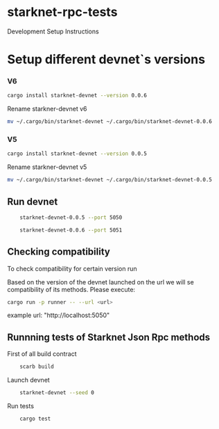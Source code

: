 # starknet-rpc-tests

Development Setup Instructions

# Setup different devnet`s versions 
### V6
```bash
cargo install starknet-devnet --version 0.0.6 
```

Rename starkner-devnet v6

```bash
mv ~/.cargo/bin/starknet-devnet ~/.cargo/bin/starknet-devnet-0.0.6
```
### V5
```bash
cargo install starknet-devnet --version 0.0.5 
```

Rename starkner-devnet v5

```bash
mv ~/.cargo/bin/starknet-devnet ~/.cargo/bin/starknet-devnet-0.0.5
```

## Run devnet
```bash
    starknet-devnet-0.0.5 --port 5050
```
```bash
    starknet-devnet-0.0.6 --port 5051
```
## Checking compatibility

To check compatibility for certain version run

Based on the version of the devnet launched on the url we will se compatibility of its methods. Please execute:

```bash
cargo run -p runner -- --url <url>
```
example url: "http://localhost:5050"

## Runnning tests of Starknet Json Rpc methods

First of all build contract

```bash
    scarb build
```
Launch devnet

```bash
    starknet-devnet --seed 0
```
Run tests 

```bash
    cargo test  
```